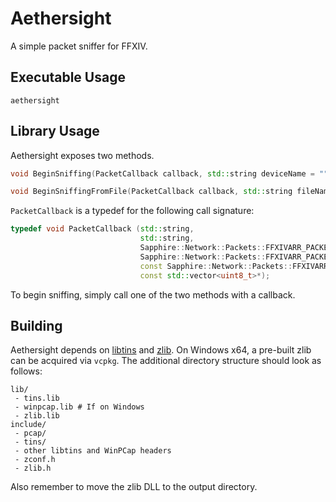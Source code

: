 # Aethersight
A simple packet sniffer for FFXIV.

## Executable Usage
`aethersight`

## Library Usage
Aethersight exposes two methods.

```c++
void BeginSniffing(PacketCallback callback, std::string deviceName = "");

void BeginSniffingFromFile(PacketCallback callback, std::string fileName = "");
```

`PacketCallback` is a typedef for the following call signature:
```c++
typedef void PacketCallback (std::string,
                             std::string,
                             Sapphire::Network::Packets::FFXIVARR_PACKET_HEADER,
                             Sapphire::Network::Packets::FFXIVARR_PACKET_SEGMENT_HEADER,
                             const Sapphire::Network::Packets::FFXIVARR_IPC_HEADER*,
                             const std::vector<uint8_t>*);
```

To begin sniffing, simply call one of the two methods with a callback.

## Building
Aethersight depends on [libtins](http://libtins.github.io) and [zlib](https://zlib.net/). On Windows x64, a pre-built zlib can be acquired via `vcpkg`. The additional directory structure should look as follows:
```
lib/
 - tins.lib
 - winpcap.lib # If on Windows
 - zlib.lib
include/
 - pcap/
 - tins/
 - other libtins and WinPCap headers
 - zconf.h
 - zlib.h
```
Also remember to move the zlib DLL to the output directory.
